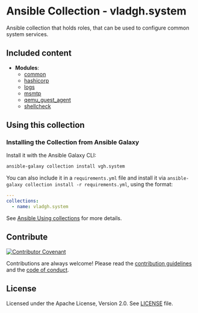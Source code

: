 # Ansible Collection - vladgh.system

Ansible collection that holds roles, that can be used to configure common system services.

## Included content

- **Modules**:
  - [common](docs/common.md)
  - [hashicorp](docs/hashicorp.md)
  - [logs](docs/logs.md)
  - [msmtp](docs/msmtp.md)
  - [qemu_guest_agent](docs/qemu_guest_agent.md)
  - [shellcheck](docs/shellcheck.md)

## Using this collection

### Installing the Collection from Ansible Galaxy

Install it with the Ansible Galaxy CLI:

```sh
ansible-galaxy collection install vgh.system
```

You can also include it in a `requirements.yml` file and install it via `ansible-galaxy collection install -r requirements.yml`, using the format:

```yaml
---
collections:
  - name: vladgh.system
```

See [Ansible Using collections](https://docs.ansible.com/ansible/latest/user_guide/collections_using.html) for more details.

## Contribute

[![Contributor Covenant](https://img.shields.io/badge/Contributor%20Covenant-v2.0%20adopted-ff69b4.svg)](code_of_conduct.md)

Contributions are always welcome! Please read the [contribution guidelines](.github/CONTRIBUTING.md) and the [code of conduct](.github/CODE_OF_CONDUCT.md).

## License

Licensed under the Apache License, Version 2.0.
See [LICENSE](LICENSE) file.
